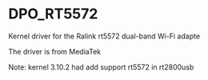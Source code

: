 DPO_RT5572
==========

Kernel driver for the Ralink rt5572 dual-band Wi-Fi adapte

The driver is from MediaTek 

Note: kernel 3.10.2 had add support rt5572  in rt2800usb
